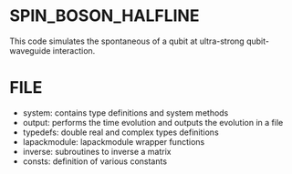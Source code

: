 # SPIN_BOSON_HALFLINE
This code simulates the spontaneous of a qubit at ultra-strong qubit-waveguide interaction.

# FILE
- system: contains type definitions and system methods
- output: performs the time evolution and outputs the evolution in a file
- typedefs: double real and complex types definitions
- lapackmodule: lapackmodule wrapper functions
- inverse: subroutines to inverse a matrix
- consts: definition of various constants

